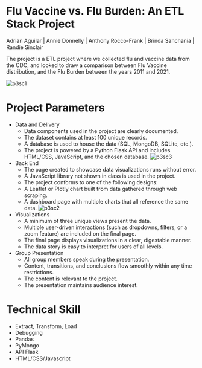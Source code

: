 # Flu Vaccine vs. Flu Burden: An ETL Stack Project
Adrian Aguilar | Annie Donnelly | Anthony Rocco-Frank | Brinda Sanchania | Randie Sinclair

The project is a ETL project where we collected flu and vaccine data from the CDC, and looked to draw a comparison between Flu Vaccine distribution, and the Flu Burden between the years 2011 and 2021.

![p3sc1](https://user-images.githubusercontent.com/109693942/215625251-2ae881af-6e50-4ec1-8bfa-e5bd3ad820cc.JPG)

# Project Parameters
- Data and Delivery
  - Data components used in the project are clearly documented.
  - The dataset contains at least 100 unique records. 
  - A database is used to house the data (SQL, MongoDB, SQLite, etc.). 
  - The project is powered by a Python Flask API and includes HTML/CSS, JavaScript, and the chosen database.
![p3sc3](https://user-images.githubusercontent.com/109693942/215625308-c148f9a6-dd72-4bfe-87fa-24a066a4e141.JPG)
- Back End
  - The page created to showcase data visualizations runs without error.
  - A JavaScript library not shown in class is used in the project. 
  - The project conforms to one of the following designs: 
  - A Leaflet or Plotly chart built from data gathered through web scraping.
  - A dashboard page with multiple charts that all reference the same data.
![p3sc2](https://user-images.githubusercontent.com/109693942/215625322-199357d9-6b56-4fab-9b19-ef5e7a052b40.JPG)
- Visualizations
  - A minimum of three unique views present the data.
  - Multiple user-driven interactions (such as dropdowns, filters, or a zoom feature) are included on the final page.
  - The final page displays visualizations in a clear, digestable manner. 
  - The data story is easy to interpret for users of all levels. 
- Group Presentation 
  - All group members speak during the presentation. 
  - Content, transitions, and conclusions flow smoothly within any time restrictions. 
  - The content is relevant to the project. 
  - The presentation maintains audience interest.

# Technical Skill
 - Extract, Transform, Load
 - Debugging
 - Pandas
 - PyMongo
 - API Flask
 - HTML/CSS/Javascript
